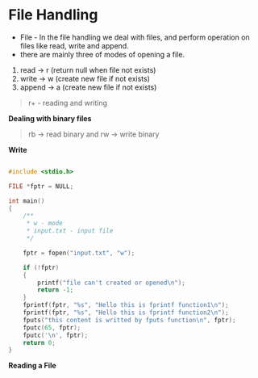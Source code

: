 # File Handling

- File - In the file handling we deal with files, and perform operation on files like read, write and append.
- there are mainly three of modes of opening a file.

1. read -> r (return null when file not exists)
2. write -> w (create new file if not exists)
3. append -> a (create new file if not exists)

> r+ - reading and writing

**Dealing with binary files**

> rb -> read binary and rw -> write binary

**Write**

```c

#include <stdio.h>

FILE *fptr = NULL;

int main()
{
    /**
     * w - mode
     * input.txt - input file
     */

    fptr = fopen("input.txt", "w");

    if (!fptr)
    {
        printf("file can't created or opened\n");
        return -1;
    }
    fprintf(fptr, "%s", "Hello this is fprintf function1\n");
    fprintf(fptr, "%s", "Hello this is fprintf function2\n");
    fputs("this content is writted by fputs function\n", fptr); 
    fputc(65, fptr);
    fputc('\n', fptr);  
    return 0;
}
```

**Reading a File**
 
